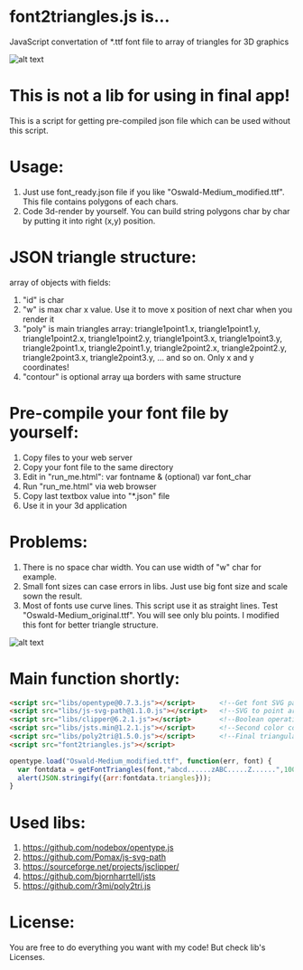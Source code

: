# font2triangles.js is...
JavaScript convertation of *.ttf font file to array of triangles for 3D graphics

![alt text](https://raw.githubusercontent.com/openMolNike/font2triangles.js/master/demo_test.png)

# This is not a lib for using in final app!
This is a script for getting pre-compiled json file which can be used without this script.

# Usage:
1) Just use font_ready.json file if you like "Oswald-Medium_modified.ttf". This file contains polygons of each chars.
2) Code 3d-render by yourself. You can build string polygons char by char by putting it into right (x,y) position.

# JSON triangle structure:
array of objects with fields:
1) "id" is char
2) "w" is max char x value. Use it to move x position of next char when you render it
3) "poly" is main triangles array: 
  triangle1point1.x, triangle1point1.y, triangle1point2.x, triangle1point2.y, triangle1point3.x, triangle1point3.y,
  triangle2point1.x, triangle2point1.y, triangle2point2.x, triangle2point2.y, triangle2point3.x, triangle2point3.y,
  ... and so on. Only x and y coordinates!
4) "contour" is optional array ща borders with same structure

# Pre-compile your font file by yourself:
1) Copy files to your web server
2) Copy your font file to the same directory
3) Edit in "run_me.html": var fontname & (optional) var font_char 
4) Run "run_me.html" via web browser
5) Copy last textbox value into "\*.json" file
6) Use it in your 3d application

# Problems:
1) There is no space char width. You can use width of "w" char for example.
2) Small font sizes can case errors in libs. Just use big font size and scale sown the result.
3) Most of fonts use curve lines. This script use it as straight lines. Test "Oswald-Medium_original.ttf". You will see only blu points. I modified this font for better triangle structure.

![alt text](https://raw.githubusercontent.com/openMolNike/font2triangles.js/master/font_compare.png)

# Main function shortly:
```html
<script src="libs/opentype@0.7.3.js"></script>      <!--Get font SVG path-->
<script src="libs/js-svg-path@1.1.0.js"></script>   <!--SVG to point array-->
<script src="libs/clipper@6.2.1.js"></script>       <!--Boolean operations for holes check-->
<script src="libs/jsts.min@1.2.1.js"></script>      <!--Second color countors-->
<script src="libs/poly2tri@1.5.0.js"></script>      <!--Final triangulation-->
<script src="font2triangles.js"></script>
```
```js
opentype.load("Oswald-Medium_modified.ttf", function(err, font) {
  var fontdata = getFontTriangles(font,"abcd......zABC.....Z......",100,10);
  alert(JSON.stringify({arr:fontdata.triangles}));
}
```

# Used libs:
1) https://github.com/nodebox/opentype.js
2) https://github.com/Pomax/js-svg-path
3) https://sourceforge.net/projects/jsclipper/
4) https://github.com/bjornharrtell/jsts
5) https://github.com/r3mi/poly2tri.js

# License:
You are free to do everything you want with my code! But check lib's Licenses.
